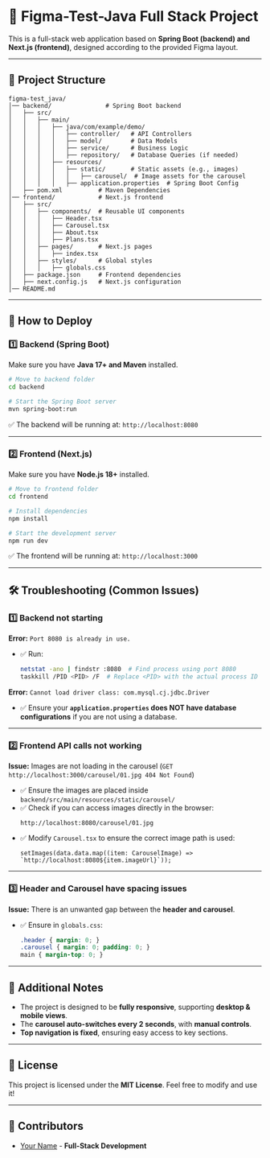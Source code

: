 # 🚀 Figma-Test-Java Full Stack Project

This is a full-stack web application based on **Spring Boot (backend) and Next.js (frontend)**, designed according to the provided Figma layout.

---

## 📂 **Project Structure**
```
figma-test_java/
│── backend/               # Spring Boot backend
│   ├── src/
│   │   ├── main/
│   │   │   ├── java/com/example/demo/
│   │   │   │   ├── controller/   # API Controllers
│   │   │   │   ├── model/        # Data Models
│   │   │   │   ├── service/      # Business Logic
│   │   │   │   ├── repository/   # Database Queries (if needed)
│   │   │   ├── resources/
│   │   │   │   ├── static/       # Static assets (e.g., images)
│   │   │   │   │   ├── carousel/  # Image assets for the carousel
│   │   │   │   ├── application.properties  # Spring Boot Config
│   ├── pom.xml          # Maven Dependencies
│── frontend/            # Next.js frontend
│   ├── src/
│   │   ├── components/  # Reusable UI components
│   │   │   ├── Header.tsx
│   │   │   ├── Carousel.tsx
│   │   │   ├── About.tsx
│   │   │   ├── Plans.tsx
│   │   ├── pages/       # Next.js pages
│   │   │   ├── index.tsx
│   │   ├── styles/      # Global styles
│   │   │   ├── globals.css
│   ├── package.json     # Frontend dependencies
│   ├── next.config.js   # Next.js configuration
│── README.md
```

---

## **🚀 How to Deploy**
### **1️⃣ Backend (Spring Boot)**
Make sure you have **Java 17+ and Maven** installed.

```sh
# Move to backend folder
cd backend

# Start the Spring Boot server
mvn spring-boot:run
```
✅ The backend will be running at: `http://localhost:8080`

---

### **2️⃣ Frontend (Next.js)**
Make sure you have **Node.js 18+** installed.

```sh
# Move to frontend folder
cd frontend

# Install dependencies
npm install

# Start the development server
npm run dev
```
✅ The frontend will be running at: `http://localhost:3000`

---

## **🛠 Troubleshooting (Common Issues)**
### **1️⃣ Backend not starting**
**Error:** `Port 8080 is already in use.`
- ✅ Run:
  ```sh
  netstat -ano | findstr :8080  # Find process using port 8080
  taskkill /PID <PID> /F  # Replace <PID> with the actual process ID
  ```

**Error:** `Cannot load driver class: com.mysql.cj.jdbc.Driver`
- ✅ Ensure your **`application.properties` does NOT have database configurations** if you are not using a database.

---

### **2️⃣ Frontend API calls not working**
**Issue:** Images are not loading in the carousel (`GET http://localhost:3000/carousel/01.jpg 404 Not Found`)
- ✅ Ensure the images are placed inside `backend/src/main/resources/static/carousel/`
- ✅ Check if you can access images directly in the browser:
  ```
  http://localhost:8080/carousel/01.jpg
  ```
- ✅ Modify `Carousel.tsx` to ensure the correct image path is used:
  ```tsx
  setImages(data.data.map((item: CarouselImage) => `http://localhost:8080${item.imageUrl}`));
  ```

---

### **3️⃣ Header and Carousel have spacing issues**
**Issue:** There is an unwanted gap between the **header and carousel**.
- ✅ Ensure in `globals.css`:
  ```css
  .header { margin: 0; }
  .carousel { margin: 0; padding: 0; }
  main { margin-top: 0; }
  ```

---

## **📌 Additional Notes**
- The project is designed to be **fully responsive**, supporting **desktop & mobile views**.
- The **carousel auto-switches every 2 seconds**, with **manual controls**.
- **Top navigation is fixed**, ensuring easy access to key sections.

---

## **📜 License**
This project is licensed under the **MIT License**. Feel free to modify and use it!

---

## **🎉 Contributors**
- [Your Name](https://github.com/YOUR_GITHUB_USERNAME) - **Full-Stack Development**
